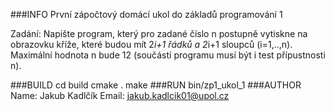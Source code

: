 ###INFO
První zápočtový domácí ukol do základů programování 1

Zadání: Napište program, který pro zadané číslo n postupně vytiskne na obrazovku kříže, které budou mít 2*i+1 řádků a 2*i+1 sloupců (i=1,..,n). Maximální hodnota n bude 12 (součástí programu musí být i test přípustnosti n).


###BUILD
	cd build
	cmake .
	make
###RUN
	bin/zp1_ukol_1
###AUTHOR
	Name: Jakub Kadlčík
	Email: jakub.kadlcik01@upol.cz

